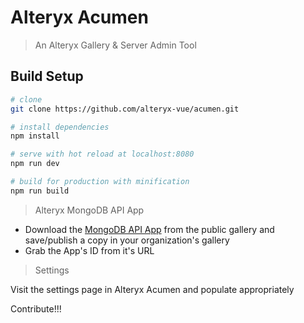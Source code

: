 # Alteryx Acumen

> An Alteryx Gallery & Server Admin Tool

## Build Setup

``` bash
# clone
git clone https://github.com/alteryx-vue/acumen.git

# install dependencies
npm install

# serve with hot reload at localhost:8080
npm run dev

# build for production with minification
npm run build
```

> Alteryx MongoDB API App

- Download the [MongoDB API App](https://gallery.alteryx.com/#!app/Alteryx-MongoDB-API-App/5b2032b8826fd32438e9a640) from the public gallery and save/publish a copy in your organization's gallery
- Grab the App's ID from it's URL

> Settings

Visit the settings page in Alteryx Acumen and populate appropriately

Contribute!!!
